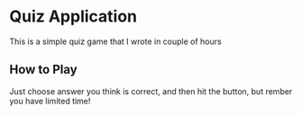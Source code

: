 <h1>Quiz Application</h1>

<p> This is a simple quiz game that I wrote in couple of hours </p>

<h2> How to Play </h2>

<p>Just choose answer you think is correct, and then hit the button, but rember you have limited time! </p>
